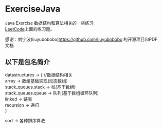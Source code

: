 # ExerciseJava
Java Exercise
数据结构和算法相关的一些练习<br>
[LeetCode](https://leetcode-cn.com)上面的练习题。

感谢：刘宇波(liuyubobobo)<https://github.com/liuyubobobo> 的开源项目和PDF文档

## 以下是包名简介
datastructures -> { //数据结构相关<br>
    array   ->  数组基础实现(动态数组)<br>
    stack_queues.stack  ->  栈(基于数组)<br>
    stack_queues.queue  ->  队列(基于数组循环队列)<br>
    linked  ->  链表<br>
    recursion   ->  递归<br>
}

sort    ->  各种排序算法<br>
